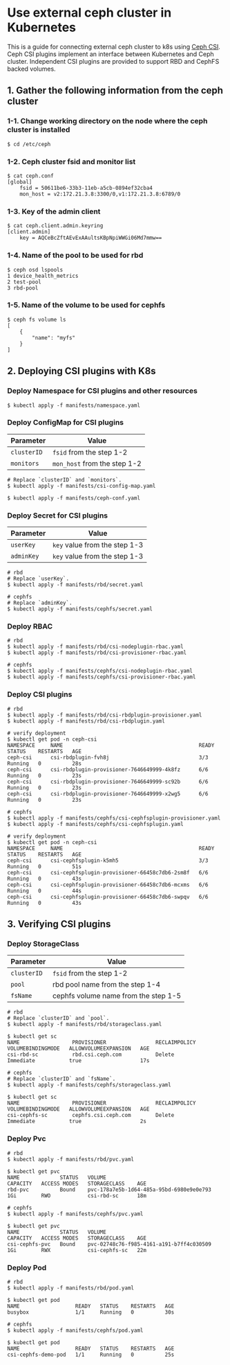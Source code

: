 # Use external ceph cluster in Kubernetes

This is a guide for connecting external ceph cluster to k8s using [Ceph CSI](https://github.com/ceph/ceph-csi). Ceph CSI plugins implement an interface between Kubernetes and Ceph cluster. Independent CSI plugins are provided to support RBD and CephFS backed volumes.

## 1. Gather the following information from the ceph cluster

### 1-1. Change working directory on the node where the ceph cluster is installed

```shell script
$ cd /etc/ceph
```

### 1-2. Ceph cluster fsid and monitor list

```shell script
$ cat ceph.conf
[global]
	fsid = 50611be6-33b3-11eb-a5cb-0894ef32cba4
	mon_host = v2:172.21.3.8:3300/0,v1:172.21.3.8:6789/0
```

### 1-3. Key of the admin client

```shell script
$ cat ceph.client.admin.keyring
[client.admin]
	key = AQCeBcZftAEvExAAultsKBpNpiWWGi06Md7mmw==
```

### 1-4. Name of the pool to be used for rbd

```shell script
$ ceph osd lspools
1 device_health_metrics
2 test-pool
3 rbd-pool
```

### 1-5. Name of the volume to be used for cephfs

```shell script
$ ceph fs volume ls
[
    {
        "name": "myfs"
    }
]
```

## 2. Deploying CSI plugins with K8s

### Deploy Namespace for CSI plugins and other resources

```shell script
$ kubectl apply -f manifests/namespace.yaml
```

### Deploy ConfigMap for CSI plugins

|Parameter |Value |
|---|---|
|`clusterID` | `fsid` from the step 1-2 |
|`monitors` | `mon_host` from the step 1-2 |

```shell script
# Replace `clusterID` and `monitors`.
$ kubectl apply -f manifests/csi-config-map.yaml

$ kubectl apply -f manifests/ceph-conf.yaml
```

### Deploy Secret for CSI plugins

|Parameter |Value |
|---|---|
|`userKey` | `key` value from the step 1-3 |
|`adminKey` | `key` value from the step 1-3 |

```shell script
# rbd
# Replace `userKey`.
$ kubectl apply -f manifests/rbd/secret.yaml

# cephfs
# Replace `adminKey`.
$ kubectl apply -f manifests/cephfs/secret.yaml
```

### Deploy RBAC

```shell script
# rbd
$ kubectl apply -f manifests/rbd/csi-nodeplugin-rbac.yaml
$ kubectl apply -f manifests/rbd/csi-provisioner-rbac.yaml

# cephfs
$ kubectl apply -f manifests/cephfs/csi-nodeplugin-rbac.yaml
$ kubectl apply -f manifests/cephfs/csi-provisioner-rbac.yaml
```

### Deploy CSI plugins

```shell script
# rbd
$ kubectl apply -f manifests/rbd/csi-rbdplugin-provisioner.yaml
$ kubectl apply -f manifests/rbd/csi-rbdplugin.yaml

# verify deployment
$ kubectl get pod -n ceph-csi
NAMESPACE     NAME                                            READY   STATUS    RESTARTS   AGE
ceph-csi      csi-rbdplugin-fvh8j                             3/3     Running   0          28s
ceph-csi      csi-rbdplugin-provisioner-7646649999-4k8fz      6/6     Running   0          23s
ceph-csi      csi-rbdplugin-provisioner-7646649999-sc92b      6/6     Running   0          23s
ceph-csi      csi-rbdplugin-provisioner-7646649999-x2wg5      6/6     Running   0          23s

# cephfs
$ kubectl apply -f manifests/cephfs/csi-cephfsplugin-provisioner.yaml
$ kubectl apply -f manifests/cephfs/csi-cephfsplugin.yaml

# verify deployment
$ kubectl get pod -n ceph-csi
NAMESPACE     NAME                                            READY   STATUS    RESTARTS   AGE
ceph-csi      csi-cephfsplugin-k5mh5                          3/3     Running   0          51s
ceph-csi      csi-cephfsplugin-provisioner-66458c7db6-2sm8f   6/6     Running   0          43s
ceph-csi      csi-cephfsplugin-provisioner-66458c7db6-mcxms   6/6     Running   0          44s
ceph-csi      csi-cephfsplugin-provisioner-66458c7db6-swpqv   6/6     Running   0          43s
```

## 3. Verifying CSI plugins

### Deploy StorageClass

|Parameter |Value |
|---|---|
|`clusterID` | `fsid` from the step 1-2 |
|`pool` | rbd pool name from the step 1-4 |
|`fsName` | cephfs volume name from the step 1-5 |

```shell script
# rbd
# Replace `clusterID` and `pool`.
$ kubectl apply -f manifests/rbd/storageclass.yaml

$ kubectl get sc
NAME                 PROVISIONER                RECLAIMPOLICY   VOLUMEBINDINGMODE   ALLOWVOLUMEEXPANSION   AGE
csi-rbd-sc           rbd.csi.ceph.com           Delete          Immediate           true                   17s

# cephfs
# Replace `clusterID` and `fsName`.
$ kubectl apply -f manifests/cephfs/storageclass.yaml

$ kubectl get sc
NAME                 PROVISIONER                RECLAIMPOLICY   VOLUMEBINDINGMODE   ALLOWVOLUMEEXPANSION   AGE
csi-cephfs-sc        cephfs.csi.ceph.com        Delete          Immediate           true                   2s
```

### Deploy Pvc

```shell script
# rbd
$ kubectl apply -f manifests/rbd/pvc.yaml

$ kubectl get pvc
NAME             STATUS   VOLUME                                     CAPACITY   ACCESS MODES   STORAGECLASS    AGE
rbd-pvc          Bound    pvc-178a7e5b-1d64-485a-95bd-6980e9e0e793   1Gi        RWO            csi-rbd-sc      18m

# cephfs
$ kubectl apply -f manifests/cephfs/pvc.yaml

$ kubectl get pvc
NAME             STATUS   VOLUME                                     CAPACITY   ACCESS MODES   STORAGECLASS    AGE
csi-cephfs-pvc   Bound    pvc-02748c76-f985-4161-a191-b7ff4c030509   1Gi        RWX            csi-cephfs-sc   22m
```

### Deploy Pod

```shell script
# rbd
$ kubectl apply -f manifests/rbd/pod.yaml

$ kubectl get pod
NAME                  READY   STATUS    RESTARTS   AGE
busybox               1/1     Running   0          30s

# cephfs
$ kubectl apply -f manifests/cephfs/pod.yaml

$ kubectl get pod
NAME                  READY   STATUS    RESTARTS   AGE
csi-cephfs-demo-pod   1/1     Running   0          25s
```
